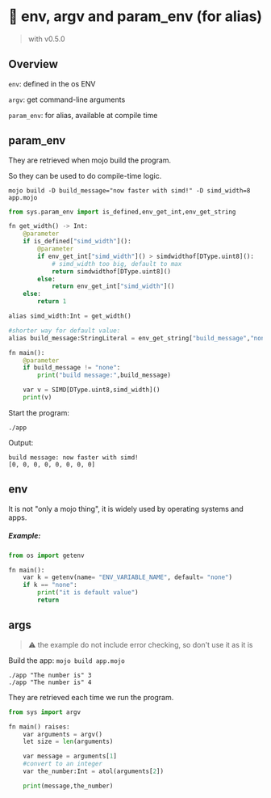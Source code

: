 # 🦜 env, argv and param_env (for alias)
> with v0.5.0
## Overview
```env```: defined in the os ENV

```argv```: get command-line arguments

```param_env```: for alias, available at compile time

## param_env
They are retrieved when mojo build the program.

So they can be used to do compile-time logic.

```mojo build -D build_message="now faster with simd!" -D simd_width=8 app.mojo```
```python
from sys.param_env import is_defined,env_get_int,env_get_string

fn get_width() -> Int:
    @parameter
    if is_defined["simd_width"]():
        @parameter
        if env_get_int["simd_width"]() > simdwidthof[DType.uint8]():
            # simd_width too big, default to max
            return simdwidthof[DType.uint8]()
        else:
            return env_get_int["simd_width"]()
    else:
        return 1

alias simd_width:Int = get_width()

#shorter way for default value:
alias build_message:StringLiteral = env_get_string["build_message","none"]()

fn main():
    @parameter
    if build_message != "none":
        print("build message:",build_message)

    var v = SIMD[DType.uint8,simd_width]()
    print(v)
```
Start the program:

```./app```

Output:

    build message: now faster with simd!
    [0, 0, 0, 0, 0, 0, 0, 0]
## env
It is not "only a mojo thing", it is widely used by operating systems and apps.

##### Example:
```python
from os import getenv

fn main():
    var k = getenv(name= "ENV_VARIABLE_NAME", default= "none")
    if k == "none":
        print("it is default value")
        return
```


## args
> ⚠️ the example do not include error checking, so don't use it as it is

Build the app: ```mojo build app.mojo```

    ./app "The number is" 3
    ./app "The number is" 4
They are retrieved each time we run the program.

```python
from sys import argv

fn main() raises:
    var arguments = argv()
    let size = len(arguments)

    var message = arguments[1]
    #convert to an integer
    var the_number:Int = atol(arguments[2])

    print(message,the_number)
```
